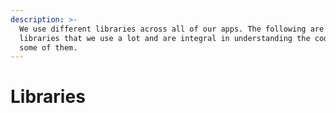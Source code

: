 ```yaml
---
description: >-
  We use different libraries across all of our apps. The following are some
  libraries that we use a lot and are integral in understanding the codebase of
  some of them.
---
```


# Libraries

